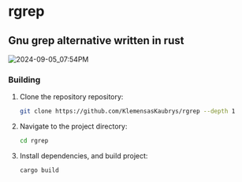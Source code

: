 # rgrep
## Gnu grep alternative written in rust
![2024-09-05_07:54PM](https://github.com/user-attachments/assets/d8eba97f-2427-43c6-bf2c-2900e7aacc5e)
### Building
1. Clone the repository
repository:
   ```bash
   git clone https://github.com/KlemensasKaubrys/rgrep --depth 1
   ```

2. Navigate to the project directory:
   ```bash
   cd rgrep
   ```

3. Install dependencies, and build project:
   ```bash
   cargo build
   ```
